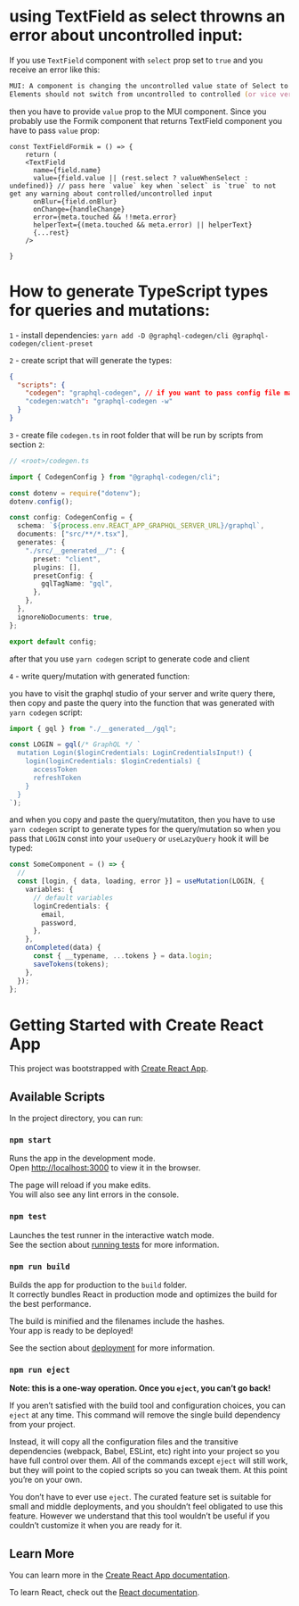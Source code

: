 # using TextField as select throwns an error about uncontrolled input:

If you use `TextField` component with `select` prop set to `true` and you receive an error like this:

```zsh
MUI: A component is changing the uncontrolled value state of Select to be controlled.
Elements should not switch from uncontrolled to controlled (or vice versa).

```

then you have to provide `value` prop to the MUI component. Since you probably use the Formik component that returns TextField component you have to pass `value` prop:

```tsx
const TextFieldFormik = () => {
    return (
    <TextField
      name={field.name}
      value={field.value || (rest.select ? valueWhenSelect : undefined)} // pass here `value` key when `select` is `true` to not get any warning about controlled/uncontrolled input
      onBlur={field.onBlur}
      onChange={handleChange}
      error={meta.touched && !!meta.error}
      helperText={(meta.touched && meta.error) || helperText}
      {...rest}
    />

}
```

# How to generate TypeScript types for queries and mutations:

`1` - install dependencies: `yarn add -D @graphql-codegen/cli @graphql-codegen/client-preset`

`2` - create script that will generate the types:

```json
{
  "scripts": {
    "codegen": "graphql-codegen", // if you want to pass config file make the script value: "graphql-codegen --config codegen.ts"
    "codegen:watch": "graphql-codegen -w"
  }
}
```

`3` - create file `codegen.ts` in root folder that will be run by scripts from section `2`:

```ts
// <root>/codegen.ts

import { CodegenConfig } from "@graphql-codegen/cli";

const dotenv = require("dotenv");
dotenv.config();

const config: CodegenConfig = {
  schema: `${process.env.REACT_APP_GRAPHQL_SERVER_URL}/graphql`,
  documents: ["src/**/*.tsx"],
  generates: {
    "./src/__generated__/": {
      preset: "client",
      plugins: [],
      presetConfig: {
        gqlTagName: "gql",
      },
    },
  },
  ignoreNoDocuments: true,
};

export default config;
```

after that you use `yarn codegen` script to generate code and client

`4` - write query/mutation with generated function:

you have to visit the graphql studio of your server and write query there, then copy and paste the query into the function that was generated with `yarn codegen` script:

```ts
import { gql } from "./__generated__/gql";

const LOGIN = gql(/* GraphQL */ `
  mutation Login($loginCredentials: LoginCredentialsInput!) {
    login(loginCredentials: $loginCredentials) {
      accessToken
      refreshToken
    }
  }
`);
```

and when you copy and paste the query/mutatiton, then you have to use `yarn codegen` script to generate types for the query/mutation so when you pass that `LOGIN` const into your `useQuery` or `useLazyQuery` hook it will be typed:

```ts
const SomeComponent = () => {
  //
  const [login, { data, loading, error }] = useMutation(LOGIN, {
    variables: {
      // default variables
      loginCredentials: {
        email,
        password,
      },
    },
    onCompleted(data) {
      const { __typename, ...tokens } = data.login;
      saveTokens(tokens);
    },
  });
};
```

# Getting Started with Create React App

This project was bootstrapped with [Create React App](https://github.com/facebook/create-react-app).

## Available Scripts

In the project directory, you can run:

### `npm start`

Runs the app in the development mode.\
Open [http://localhost:3000](http://localhost:3000) to view it in the browser.

The page will reload if you make edits.\
You will also see any lint errors in the console.

### `npm test`

Launches the test runner in the interactive watch mode.\
See the section about [running tests](https://facebook.github.io/create-react-app/docs/running-tests) for more information.

### `npm run build`

Builds the app for production to the `build` folder.\
It correctly bundles React in production mode and optimizes the build for the best performance.

The build is minified and the filenames include the hashes.\
Your app is ready to be deployed!

See the section about [deployment](https://facebook.github.io/create-react-app/docs/deployment) for more information.

### `npm run eject`

**Note: this is a one-way operation. Once you `eject`, you can’t go back!**

If you aren’t satisfied with the build tool and configuration choices, you can `eject` at any time. This command will remove the single build dependency from your project.

Instead, it will copy all the configuration files and the transitive dependencies (webpack, Babel, ESLint, etc) right into your project so you have full control over them. All of the commands except `eject` will still work, but they will point to the copied scripts so you can tweak them. At this point you’re on your own.

You don’t have to ever use `eject`. The curated feature set is suitable for small and middle deployments, and you shouldn’t feel obligated to use this feature. However we understand that this tool wouldn’t be useful if you couldn’t customize it when you are ready for it.

## Learn More

You can learn more in the [Create React App documentation](https://facebook.github.io/create-react-app/docs/getting-started).

To learn React, check out the [React documentation](https://reactjs.org/).
